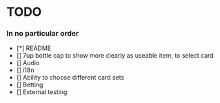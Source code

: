 # TODO
### In no particular order
- [*] README
- [] 7up bottle cap to show more clearly as useable item, to select card
- [] Audio
- [] i18n
- [] Ability to choose different card sets 
- [] Betting
- [] External testing
